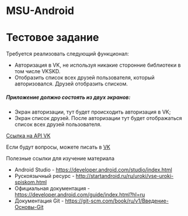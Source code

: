 # MSU-Android

# Тестовое задание

Требуется реализовать следующий функционал:
- Авторизация в VK, не используя никакие сторонние библиотеки в том числе VKSKD. 
- Отобразить список всех друзей пользователя, который авторизовался. Друзей отобразить списком. 

##### Приложение должно состоять из двух экранов:

- Экран авторизации, тут будет происходить авторизация в VK;
- Экран список друзей. После авторизации тут будет отображаться список всех друзей пользователя. 

[Ссылка на API VK](https://vk.com/dev/access_token)

Если будут вопросы, можете писать в [VK](https://vk.com/romankov94)

Полезные ссылки для изучение материала 
- Android Studio -  https://developer.android.com/studio/index.html
- Рускоязычный ресурс - http://startandroid.ru/ru/uroki/vse-uroki-spiskom.html
- Официальная документация - https://developer.android.com/guide/index.html?hl=ru
- Документация Git - https://git-scm.com/book/ru/v1/Введение-Основы-Git
